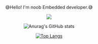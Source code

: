 <div align="center">

😅Hello! I'm noob Embedded developer.😅
  
<a href="http://velog.io/@98euijae"><img src="https://img.shields.io/badge/velog-gray?style=flat-square&logo=velog&logoColor=white"/></a>

![Anurag's GitHub stats](https://github-readme-stats.vercel.app/api?username=98euijae&show_icons=true&theme=graywhite)
  
[![Top Langs](https://github-readme-stats.vercel.app/api/top-langs/?username=98euijae&theme=graywhite)](https://github.com/98euijae/github-readme-stats)

</div>
